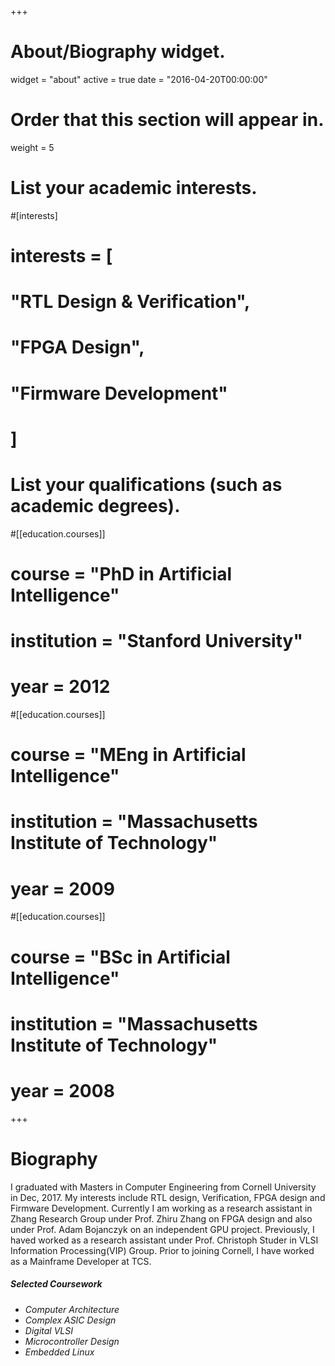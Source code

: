 +++
# About/Biography widget.
widget = "about"
active = true
date = "2016-04-20T00:00:00"

# Order that this section will appear in.
weight = 5

# List your academic interests.
#[interests]
#  interests = [
#    "RTL Design & Verification",
#    "FPGA Design",
#    "Firmware Development"
#  ]

# List your qualifications (such as academic degrees).
#[[education.courses]]
#  course = "PhD in Artificial Intelligence"
#  institution = "Stanford University"
#  year = 2012

#[[education.courses]]
#  course = "MEng in Artificial Intelligence"
#  institution = "Massachusetts Institute of Technology"
#  year = 2009

#[[education.courses]]
#  course = "BSc in Artificial Intelligence"
#  institution = "Massachusetts Institute of Technology"
#  year = 2008
 
+++

# Biography

I graduated with Masters in Computer Engineering from Cornell University in Dec, 2017. My interests include RTL design, Verification, FPGA design and Firmware Development. Currently I am working as a research assistant in Zhang Research Group under Prof. Zhiru Zhang on FPGA design and also under Prof. Adam Bojanczyk on an independent GPU project. Previously, I haved worked as a research assistant under Prof. Christoph Studer in VLSI Information Processing(VIP) Group. Prior to joining Cornell, I have worked as a Mainframe Developer at TCS.   
##### Selected Coursework                                           
* _Computer Architecture_  
* _Complex ASIC Design_    
* _Digital VLSI_
* _Microcontroller Design_
* _Embedded Linux_
